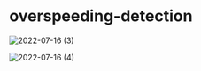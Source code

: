 # overspeeding-detection

![2022-07-16 (3)](https://user-images.githubusercontent.com/84701974/179356419-fd7d89b8-a8ca-433f-8623-7d92ff9bc424.png)


![2022-07-16 (4)](https://user-images.githubusercontent.com/84701974/179356423-fe343aad-76b8-4f1b-aa8c-df0a53f009cd.png)
